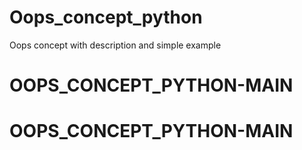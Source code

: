 # Oops_concept_python
Oops concept with description and simple example
# OOPS_CONCEPT_PYTHON-MAIN
# OOPS_CONCEPT_PYTHON-MAIN
